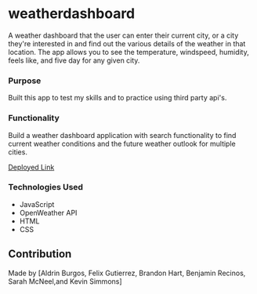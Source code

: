 # weatherdashboard

A weather dashboard that the user can enter their current city, or a city they're interested in and find out the various details of the weather in that location. The app allows you to see the temperature, windspeed, humidity, feels like, and five day for any given city. 

### Purpose

Built this app to test my skills and to practice using third party api's.

### Functionality

Build a weather dashboard application with search functionality to find current weather conditions and the future weather outlook for multiple cities. 

[Deployed Link](https://fgutierrez2191.github.io/weatherdashboard/) 

### Technologies Used 
- JavaScript
- OpenWeather API
- HTML
- CSS

## Contribution
Made by [Aldrin Burgos, Felix Gutierrez, Brandon Hart, Benjamin Recinos, Sarah McNeel,and Kevin Simmons]

